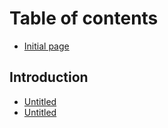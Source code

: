 # Table of contents

* [Initial page](README.md)

## Introduction

* [Untitled](introduction/untitled-1.md)
* [Untitled](introduction/untitled.md)

